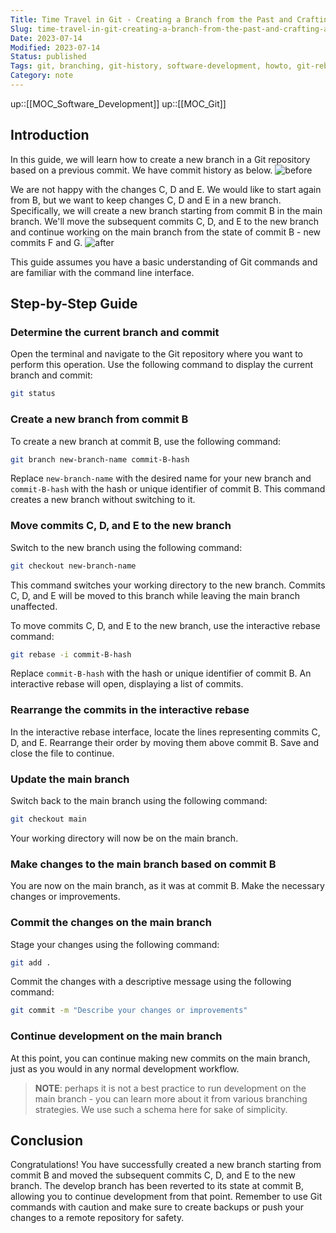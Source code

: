 ```yaml
---
Title: Time Travel in Git - Creating a Branch from the Past and Crafting a New Future
Slug: time-travel-in-git-creating-a-branch-from-the-past-and-crafting-a-new future
Date: 2023-07-14
Modified: 2023-07-14
Status: published
Tags: git, branching, git-history, software-development, howto, git-rebase
Category: note
---
```

up::[[MOC_Software_Development]]
up::[[MOC_Git]]

## Introduction

In this guide, we will learn how to create a new branch in a Git repository based on a previous commit. We have commit history as below.
![before](images/git_time_travel/git-time-travel-1.png)
<!--
```mermaid
gitGraph
	commit id: "A"
	commit id: "B"
	commit id: "C"
	commit id: "D"
	commit id: "E"
```
-->
We are not happy with the changes C, D and E. We would like to start again from B, but we want to keep changes C, D and E in a new branch. Specifically, we will create a new branch starting from commit B in the main branch. We'll move the subsequent commits C, D, and E to the new branch and continue working on the main branch from the state of commit B - new commits F and G.
![after](images/git_time_travel/git-time-travel-2.png)
<!--
```mermaid
gitGraph
	commit id: "A"
	commit id: "B"
	branch feature-1
	commit id: "C"
	commit id: "D"
	commit id: "E"
	checkout main
	commit id: "F"
	commit id: "G"
```
-->

This guide assumes you have a basic understanding of Git commands and are familiar with the command line interface.

## Step-by-Step Guide

### Determine the current branch and commit

   Open the terminal and navigate to the Git repository where you want to perform this operation. Use the following command to display the current branch and commit:

```sh
git status
```

### Create a new branch from commit B

   To create a new branch at commit B, use the following command:

```sh
git branch new-branch-name commit-B-hash
```

   Replace `new-branch-name` with the desired name for your new branch and `commit-B-hash` with the hash or unique identifier of commit B. This command creates a new branch without switching to it.

### Move commits C, D, and E to the new branch

   Switch to the new branch using the following command:

```sh
git checkout new-branch-name
```

   This command switches your working directory to the new branch. Commits C, D, and E will be moved to this branch while leaving the main branch unaffected.

   To move commits C, D, and E to the new branch, use the interactive rebase command:

```sh
git rebase -i commit-B-hash
```

   Replace `commit-B-hash` with the hash or unique identifier of commit B. An interactive rebase will open, displaying a list of commits.

### Rearrange the commits in the interactive rebase

   In the interactive rebase interface, locate the lines representing commits C, D, and E. Rearrange their order by moving them above commit B. Save and close the file to continue.

### Update the main branch

   Switch back to the main branch using the following command:

```sh
git checkout main
```

   Your working directory will now be on the main branch.

### Make changes to the main branch based on commit B

   You are now on the main branch, as it was at commit B. Make the necessary changes or improvements.

### Commit the changes on the main branch

   Stage your changes using the following command:

```sh
git add .
```

   Commit the changes with a descriptive message using the following command:

```sh
git commit -m "Describe your changes or improvements"
```

### Continue development on the main branch

   At this point, you can continue making new commits on the main branch, just as you would in any normal development workflow.

> **NOTE**: perhaps it is not a best practice to run development on the main branch - you can learn more about it from various branching strategies. We use such a schema here for sake of simplicity.

## Conclusion

Congratulations! You have successfully created a new branch starting from commit B and moved the subsequent commits C, D, and E to the new branch. The develop branch has been reverted to its state at commit B, allowing you to continue development from that point. Remember to use Git commands with caution and make sure to create backups or push your changes to a remote repository for safety.
